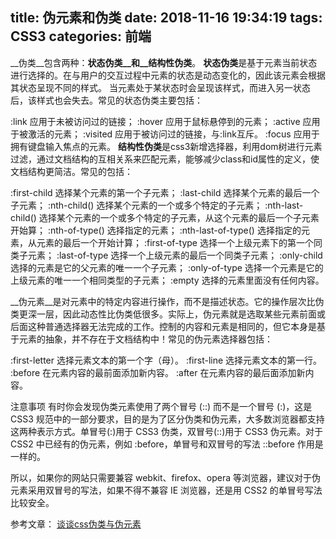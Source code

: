 title: 伪元素和伪类
date: 2018-11-16 19:34:19
tags: 
  CSS3
categories: 前端
---

__伪类__包含两种：__状态伪类__和__结构性伪类__。
**状态伪类**是基于元素当前状态进行选择的。在与用户的交互过程中元素的状态是动态变化的，因此该元素会根据其状态呈现不同的样式。
当元素处于某状态时会呈现该样式，而进入另一状态后，该样式也会失去。常见的状态伪类主要包括：

:link 应用于未被访问过的链接；
:hover 应用于鼠标悬停到的元素；
:active 应用于被激活的元素；
:visited 应用于被访问过的链接，与:link互斥。
:focus 应用于拥有键盘输入焦点的元素。
**结构性伪类**是css3新增选择器，利用dom树进行元素过滤，通过文档结构的互相关系来匹配元素，能够减少class和id属性的定义，使文档结构更简洁。常见的包括：

:first-child 选择某个元素的第一个子元素；
:last-child 选择某个元素的最后一个子元素；
:nth-child() 选择某个元素的一个或多个特定的子元素；
:nth-last-child() 选择某个元素的一个或多个特定的子元素，从这个元素的最后一个子元素开始算；
:nth-of-type() 选择指定的元素；
:nth-last-of-type() 选择指定的元素，从元素的最后一个开始计算；
:first-of-type 选择一个上级元素下的第一个同类子元素；
:last-of-type 选择一个上级元素的最后一个同类子元素；
:only-child 选择的元素是它的父元素的唯一一个子元素；
:only-of-type 选择一个元素是它的上级元素的唯一一个相同类型的子元素；
:empty 选择的元素里面没有任何内容。

__伪元素__是对元素中的特定内容进行操作，而不是描述状态。它的操作层次比伪类更深一层，因此动态性比伪类低很多。实际上，伪元素就是选取某些元素前面或后面这种普通选择器无法完成的工作。控制的内容和元素是相同的，但它本身是基于元素的抽象，并不存在于文档结构中！常见的伪元素选择器包括：

:first-letter 选择元素文本的第一个字（母）。
:first-line 选择元素文本的第一行。
:before 在元素内容的最前面添加新内容。
:after 在元素内容的最后面添加新内容。

注意事项
有时你会发现伪类元素使用了两个冒号 (::) 而不是一个冒号 (:)，这是 CSS3 规范中的一部分要求，目的是为了区分伪类和伪元素，大多数浏览器都支持这两种表示方式。单冒号(:)用于 CSS3 伪类，双冒号(::)用于 CSS3 伪元素。对于 CSS2 中已经有的伪元素，例如 :before，单冒号和双冒号的写法 ::before 作用是一样的。

所以，如果你的网站只需要兼容 webkit、firefox、opera 等浏览器，建议对于伪元素采用双冒号的写法，如果不得不兼容 IE 浏览器，还是用 CSS2 的单冒号写法比较安全。




参考文章： [谈谈css伪类与伪元素](https://segmentfault.com/a/1190000012156828)
